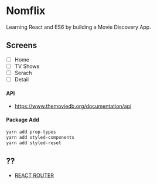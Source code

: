 # Nomflix

Learning React and ES6 by building a Movie Discovery App.

## Screens

- [ ] Home
- [ ] TV Shows
- [ ] Serach
- [ ] Detail

#### API

- https://www.themoviedb.org/documentation/api

#### Package Add

```bash
yarn add prop-types
yarn add styled-components
yarn add styled-reset
```

## ??

- [REACT ROUTER](https://reacttraining.com/react-router/web/guides/quick-start)
